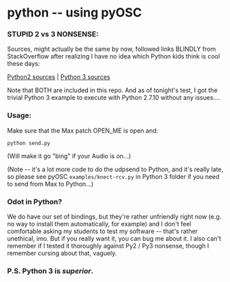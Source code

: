 # python -- using pyOSC

### STUPID 2 vs 3 NONSENSE:

Sources, might actually be the same by now, followed links BLINDLY from StackOverflow after realizing I have no idea which Python kids think is cool these days:

[Python2 sources](https://trac.v2.nl/wiki/pyOSC) | [Python 3 sources](https://github.com/ptone/pyosc)

Note that BOTH are included in this repo. And as of tonight's test, I got the trivial Python 3 example to execute with Python 2.7.10 without any issues....

### Usage:

Make sure that the Max patch OPEN_ME is open and:

```
python send.py
```

(Will make it go "bing" if your Audio is on...)


(Note -- it's a lot more code to do the udpsend to Python, and it's really late, so please see pyOSC `examples/knect-rcv.py` in Python 3 folder if you need to send from Max to Python...)

### Odot in Python?

We do have our set of bindings, but they're rather unfriendly right now (e.g. no way to install them automatically, for example) and I don't feel comfortable asking my students to test my software -- that's rather unethical, imo. But if you really want it, you can bug me about it. I also can't remember if I tested it thoroughly against Py2 / Py3 nonsense, though I remember cursing about that, vaguely.

### P.S. Python 3 is *superior*.
